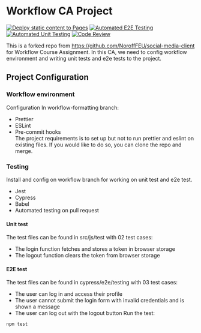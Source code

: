 # Workflow CA Project

[![Deploy static content to Pages](https://github.com/thikimyen-nguyen/social-media-client-workflow-ca/actions/workflows/pages.yml/badge.svg?branch=workflow)](https://github.com/thikimyen-nguyen/social-media-client-workflow-ca/actions/workflows/pages.yml)
[![Automated E2E Testing](https://github.com/thikimyen-nguyen/social-media-client-workflow-ca/actions/workflows/e2e-test.yml/badge.svg)](https://github.com/thikimyen-nguyen/social-media-client-workflow-ca/actions/workflows/e2e-test.yml)
[![Automated Unit Testing](https://github.com/thikimyen-nguyen/social-media-client-workflow-ca/actions/workflows/unit-test.yml/badge.svg)](https://github.com/thikimyen-nguyen/social-media-client-workflow-ca/actions/workflows/unit-test.yml)
[![Code Review](https://github.com/thikimyen-nguyen/social-media-client-workflow-ca/actions/workflows/gpt.yml/badge.svg)](https://github.com/thikimyen-nguyen/social-media-client-workflow-ca/actions/workflows/gpt.yml)

This is a forked repo from https://github.com/NoroffFEU/social-media-client for Workflow Course Assignment. In this CA, we need to config workflow environment and writing unit tests and e2e tests to the project.
## Project Configuration
### Workflow environment
Configuration In workflow-formatting branch:
- Prettier
- ESLint 
- Pre-commit hooks  
The project requirements is to set up but not to run prettier and eslint on existing files. If you would like to do so, you can clone the repo and merge.
### Testing
Install and config on workflow branch for working on unit test and e2e test.
- Jest
- Cypress 
- Babel
- Automated testing on pull request
#### Unit test
The test files can be found in src/js/test with 02 test cases:
- The login function fetches and stores a token in browser storage
- The logout function clears the token from browser storage

#### E2E test
The test files can be found in cypress/e2e/testing with 03 test cases: 
- The user can log in and access their profile
- The user cannot submit the login form with invalid credentials and is shown a message
- The user can log out with the logout button
Run the test:

```bash
npm test